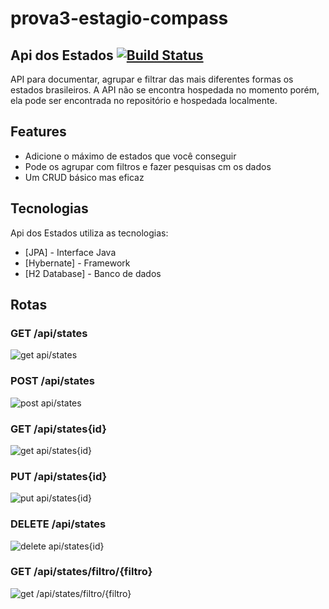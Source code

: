 # prova3-estagio-compass

## Api dos Estados [![Build Status](https://travis-ci.org/joemccann/dillinger.svg?branch=master)](https://travis-ci.org/joemccann/dillinger)

API para documentar, agrupar e filtrar das mais diferentes formas os estados brasileiros.
A API não se encontra hospedada no momento porém, ela pode ser encontrada no repositório e hospedada localmente.

## Features

- Adicione o máximo de estados que você conseguir
- Pode os agrupar com filtros e fazer pesquisas cm os dados
- Um CRUD básico mas eficaz

## Tecnologias

Api dos Estados utiliza as tecnologias:

- [JPA] - Interface  Java
- [Hybernate] - Framework
- [H2 Database] - Banco de dados 

## Rotas

### GET /api/states
<img src='https://github.com/pinkglb/aaaa/blob/main/imagensReadme/get.png?raw=true' alt="get api/states">

### POST /api/states
<img src='https://github.com/pinkglb/aaaa/blob/main/imagensReadme/post.png?raw=true' alt="post api/states">

### GET /api/states{id}
<img src='https://github.com/pinkglb/aaaa/blob/main/imagensReadme/getId.png?raw=true' alt="get api/states{id}">

### PUT /api/states{id}
<img src='https://github.com/pinkglb/aaaa/blob/main/imagensReadme/put.png?raw=true' alt="put api/states{id}">

### DELETE /api/states
<img src='https://github.com/pinkglb/aaaa/blob/main/imagensReadme/delete.png?raw=true' alt="delete api/states{id}">

### GET /api/states/filtro/{filtro}
<img src='https://github.com/pinkglb/aaaa/blob/main/imagensReadme/get.png?raw=true' alt="get /api/states/filtro/{filtro}">
